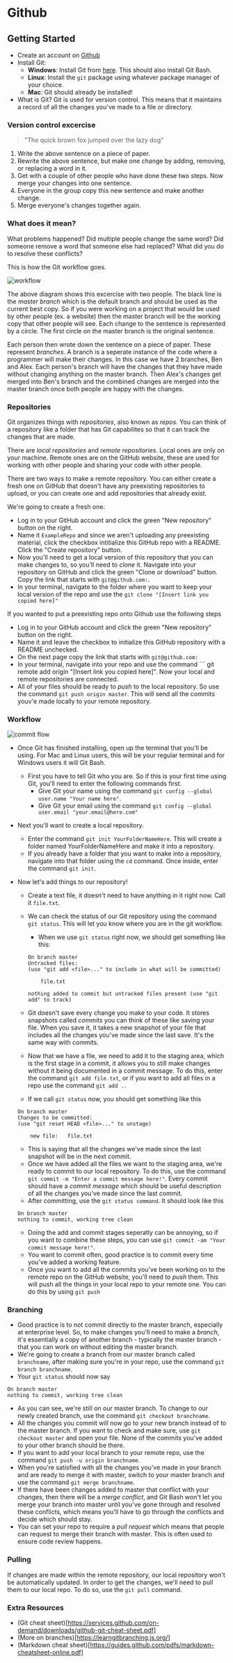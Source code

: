 # Github
## Getting Started
* Create an account on [Github](github.com)
* Install Git:
  * __Windows__: Install Git from [here](https://www.git-scm.com/download). This should also install Git Bash.
  * __Linux__: Install the ``` git ``` package using whatever package manager of your choice.
  * __Mac__: Git should already be installed!
* What is Git?
Git is used for version control. This means that it maintains a record of all the changes you've made to a file or directory.
### Version control excercise
> "The quick brown fox jumped over the lazy dog"
1. Write the above sentence on a piece of paper.
2. Rewrite the above sentence, but make one change by adding, removing, or replacing a word in it.
3. Get with a couple of other people who have done these two steps. Now merge your changes into one sentence.
4. Everyone in the group copy this new sentence and make another change.
5. Merge everyone's changes together again.
### What does it mean?
What problems happened? Did multiple people change the same word? Did someone remove a word that someone else had replaced? What did you do to resolve these conflicts?

This is how the Git workflow goes.

![workflow](https://github.com/OKStateACM/GitHubNotes2019/blob/master/versionControl.png)

The above diagram shows this excercise with two people. The black line is the _master branch_ which is the default branch and should be used as the current best copy. So if you were working on a project that would be used by other people (ex. a website) then the master branch will be the working copy that other people will see. Each change to the sentence is represented by a circle. The first circle on the master branch is the original sentence.

Each person then wrote down the sentence on a piece of paper. These represent _branches_. A branch is a seperate instance of the code where a programmer will make their changes. In this case we have 2 branches, Ben and Alex. Each person's branch will have the changes that they have made without changing anything on the master branch. Then Alex's changes get merged into Ben's branch and the combined changes are merged into the master branch once both people are happy with the changes.

### Repositories

Git organizes things with _repositories_, also known as _repos_. You can think of a repository like a folder that has Git capabilites so that it can track the changes that are made.

There are _local repositories_ and _remote repositories_. Local ones are only on your machine. Remote ones are on the GitHub website, these are used for working with other people and sharing your code with other people.

There are two ways to make a remote repository. You can either create a fresh one on GitHub that doesn't have any preexisting repositories to upload, or you can create one and add repositories that already exist.

We're going to create a fresh one.
* Log in to your GitHub account and click the green "New repository" button on the right.
* Name it ``` ExampleRepo ``` and since we aren't uploading any preexisting material, click the checkbox intitialize this GitHub repo with a README. Click the "Create repository" button.
* Now you'll need to get a local version of this repository that you can make changes to, so you'll need to _clone_ it. Navigate into your repository on GitHub and click the green "Clone or download" button. Copy the link that starts with ``` git@github.com: ```.
* In your terminal, navigate to the folder where you want to keep your local version of the repo and use the ``` git clone "[Insert link you copied here]" ``` 

If you wanted to put a preexisting repo onto Github use the following steps
* Log in to your GitHub account and click the green "New repository" button on the right.
* Name it and leave the checkbox to initialize this GitHub repository with a README unchecked.
* On the next page copy the link that starts with ``` git@github.com: ```
* In your terminal, navigate into your repo and use the command ``` git remote add origin "[Insert link you copied here]". Now your local and remote repositories are connected.
* All of your files should be ready to _push_ to the local repository. So use the command ``` git push origin master ```. This will send all the commits youv'e made locally to your remote repository.
### Workflow

![commit flow](https://github.com/OKStateACM/GitHubNotes2019/blob/master/git-local-remote.png)

* Once Git has finished installing, open up the terminal that you'll be using. For Mac and Linux users, this will be your regular terminal and for Windows users it will Git Bash.
	* First you have to tell Git who you are. So if this is your first time using Git, you'll need to enter the following commands first.
		* Give Git your name using the command ``` git config --global user.name "Your name here" ```.
		* Give Git your email using the command ``` git config --global user.email "your.email@here.com" ```
* Next you'll want to create a local repository.
	* Enter the command ``` git init YourFolderNameHere ```. This will create a folder named YourFolderNameHere and make it into a repository.
	* If you already have a folder that you want to make into a repository, navigate into that folder using the ``` cd ``` command. Once inside, enter the command ``` git init ```.
* Now let's add things to our repository!
	* Create a text file, it doesn't need to have anything in it right now. Call it ``` file.txt ```.
	* We can check the status of our Git repository using the command ``` git status ```. This will let you know where you are in the git workflow.
		* When we use ``` git status ``` right now, we should get something like this:
		
		```
		On branch master
		Untracked files:
		(use "git add <file>..." to include in what will be committed)

			file.txt

		nothing added to commit but untracked files present (use "git add" to track)
		```
	* Git doesn't save every change you make to your code. It stores snapshots called _commits_ you can think of these like saving your file. When you save it, it takes a new snapshot of your file that includes all the changes you've made since the last save. It's the same way with commits. 
	* Now that we have a file, we need to add it to the staging area, which is the first stage in a commit, it allows you to still make changes without it being documented in a commit message. To do this, enter the command ``` git add file.txt ```, or if you want to add all files in a repo use the command ``` git add . ```.
	* If we call ``` git status ``` now, you should get something like this
	
	```
	On branch master
	Changes to be committed:
	(use "git reset HEAD <file>..." to unstage)

		new file:   file.txt
	```
	* This is saying that all the changes we've made since the last snapshot will be in the next commit.
	* Once we have added all the files we want to the staging area, we're ready to commit to our local repository. To do this, use the command ``` git commit -m "Enter a commit message here!" ```. Every commit should have a _commit message_ which should be useful description of all the changes you've made since the last commit.
	* After committing, use the ``` git status command ```. It should look like this
	```
	On branch master
	nothing to commit, working tree clean
	```
	* Doing the add and commit stages seperatly can be annoying, so if you want to combine these steps, you can use ``` git commit -am "Your commit message here!" ```.
	* You want to commit often, good practice is to commit every time you've added a working feature.
	* Once you want to add all the commits you've been working on to the remote repo on the GitHub website, you'll need to _push_ them. This will push all the things in your local repo to your remote one. You can do this by using ``` git push ```
### Branching
* Good practice is to not commit directly to the master branch, especially at enterprise level. So, to make changes you'll need to make a _branch_, it's essentially a copy of another branch - typically the master branch - that you can work on without editing the master branch.
* We're going to create a branch from our master branch called ``` branchname ```, after making sure you're in your repo, use the command ``` git branch branchname ```.
* Your ``` git status ``` should now say 
```
On branch master
nothing to commit, working tree clean
```
* As you can see, we're still on our master branch. To change to our newly created branch, use the command ``` git checkout branchname ```.
* All the changes you commit will now go to your new branch instead of to the master branch. If you want to check and make sure, use ``` git checkout master ``` and open your file. None of the commits you've added to your other branch should be there.
* If you want to add your local branch to your remote repo, use the command ``` git push -u origin branchname ```.
* When you're satisfied with all the changes you've made in your branch and are ready to merge it with master, switch to your master branch and use the command ``` git merge branchname ```.
* If there have been changes added to master that conflict with your changes, then there will be a _merge conflict_, and Git Bash won't let you merge your branch into master until you've gone through and resolved these conflicts, which means you'll have to go through the conflicts and decide which should stay.
* You can set your repo to require a _pull request_ which means that people can request to merge their branch with master. This is often used to ensure code review happens.
### Pulling
If changes are made within the remote repository, our local repository won't be automatically updated. In order to get the changes, we'll need to pull them to our local repo. To do so, use the ``` git pull ``` command. 
### Extra Resources
* (Git cheat sheet)[https://services.github.com/on-demand/downloads/github-git-cheat-sheet.pdf]
* (More on branches)[https://learngitbranching.js.org/]
* (Markdown cheat sheet)[https://guides.github.com/pdfs/markdown-cheatsheet-online.pdf]